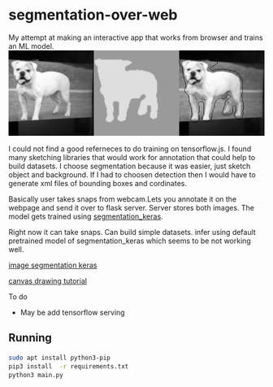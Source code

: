 
# segmentation-over-web
My attempt at making an interactive app that works from browser
and trains an ML model.
![alt text](https://raw.githubusercontent.com/shsh-a/segmentation-over-web/master/static/out2.png)

I could not find a good referneces to do training
on tensorflow.js. I found many sketching libraries
 that would work for annotation that could help to build datasets.
I choose segmentation because it
was easier, just sketch object and background. If
I had to choosen detection then I would have to generate
xml files of bounding boxes and cordinates.

Basically user takes snaps from webcam.Lets you annotate it
on the webpage and send it over to flask server.
Server stores  both images. The model gets
trained using [segmentation_keras](https://github.com/divamgupta/image-segmentation-keras).


Right now it  can take snaps. Can build simple datasets.
infer using default pretrained  model of segmentation_keras
which seems to be not working well.

[image segmentation keras](https://github.com/divamgupta/image-segmentation-keras)

[canvas drawing tutorial](http://www.williammalone.com/articles/create-html5-canvas-javascript-drawing-app/#demo-simple)


To do
- May be add tensorflow serving

## Running
	





```bash
sudo apt install python3-pip
pip3 install  -r requirements.txt
python3 main.py
```
